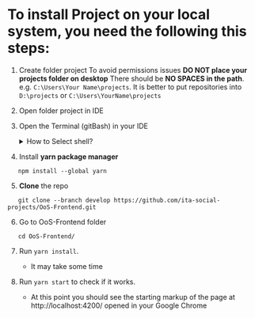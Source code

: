 # To install Project on your local system, you need the following this steps:
1. Create folder project
 To avoid permissions issues **DO NOT place your projects folder on desktop** There should be **NO SPACES in the path**. e.g. `C:\Users\Your Name\projects`. It is better to put repositories into `D:\projects` or `C:\Users\YourName\projects`
 
2. Open folder project in IDE

3. Open the Terminal (gitBash) in your IDE
	<details>
	<summary>How to Select shell?</summary>
	<br>	
		<img src="https://joxi.ru/GrqD0XPtRlyMPA"/>
		![title](https://joxi.ru/GrqD0XPtRlyMPA)
	</details>

4. Install **yarn package manager** 
 ```
	npm install --global yarn
```
5.   **Clone** the repo 
 ```
	git clone --branch develop https://github.com/ita-social-projects/OoS-Frontend.git
```
6. Go to OoS-Frontend folder
 ```
	cd OoS-Frontend/ 
```
7. Run `yarn install`.
	 -  It may take some time
  
9. Run `yarn start` to check if it works.
	- At this point you should see the starting markup of the page at http://localhost:4200/ opened in your Google Chrome
